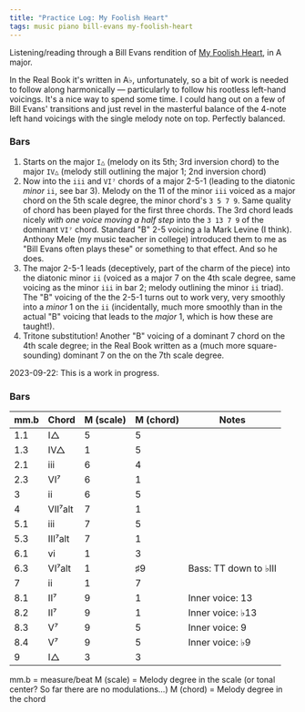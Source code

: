 ```yaml
---
title: "Practice Log: My Foolish Heart"
tags: music piano bill-evans my-foolish-heart
---
```


Listening/reading through a Bill Evans rendition of [My Foolish Heart](https://www.youtube.com/watch?v=a2LFVWBmoiw), in A major.

In the Real Book it's written in A♭, unfortunately, so a bit of work is needed to follow along harmonically — particularly to follow his rootless left-hand voicings. It's a nice way to spend some time. I could hang out on a few of Bill Evans' transitions and just revel in the masterful balance of the 4-note left hand voicings with the single melody note on top. Perfectly balanced.

### Bars

1. Starts on the major `I△` (melody on its 5th; 3rd inversion chord) to the major `IV△` (melody still outlining the major 1; 2nd inversion chord)
2. Now into the `iii` and `VI⁷` chords of a major 2-5-1 (leading to the diatonic _minor_ `ii`, see bar 3). Melody on the 11 of the minor `iii` voiced as a major chord on the 5th scale degree, the minor chord's `3 5 7 9`. Same quality of chord has been played for the first three chords. The 3rd chord leads nicely _with one voice moving a half step_ into the `3 13 7 9` of the dominant `VI⁷` chord. Standard "B" 2-5 voicing a la Mark Levine (I think). Anthony Mele (my music teacher in college) introduced them to me as "Bill Evans often plays these" or something to that effect. And so he does.
3. The major 2-5-1 leads (deceptively, part of the charm of the piece) into the diatonic minor `ii` (voiced as a major 7 on the 4th scale degree, same voicing as the minor `iii` in bar 2; melody outlining the minor `ii` triad). The "B" voicing of the the 2-5-1 turns out to work very, very smoothly into a _minor_ 1 on the `ii` (incidentally, much more smoothly than in the actual "B" voicing that leads to the _major_ 1, which is how these are taught!).
4. Tritone substitution! Another "B" voicing of a dominant 7 chord on the 4th scale degree; in the Real Book written as a (much more square-sounding) dominant 7 on the on the 7th scale degree.

2023-09-22: This is a work in progress.

### Bars

| mm.b | Chord   | M (scale) | M (chord) | Notes                 |
| ---- | ------- | --------- | --------- | --------------------- |
| 1.1  | I△      | 5         | 5         |
| 1.3  | IV△     | 1         | 5         |
| 2.1  | iii     | 6         | 4         |
| 2.3  | VI⁷     | 6         | 1         |
| 3    | ii      | 6         | 5         |
| 4    | VII⁷alt | 7         | 1         |
| 5.1  | iii     | 7         | 5         |
| 5.3  | III⁷alt | 7         | 1         |
| 6.1  | vi      | 1         | 3         |
| 6.3  | VI⁷alt  | 1         | ♯9        | Bass: TT down to ♭III |
| 7    | ii      | 1         | 7         |
| 8.1  | II⁷     | 9         | 1         | Inner voice: 13       |
| 8.2  | II⁷     | 9         | 1         | Inner voice: ♭13      |
| 8.3  | V⁷      | 9         | 5         | Inner voice: 9        |
| 8.4  | V⁷      | 9         | 5         | Inner voice: ♭9       |
| 9    | I△      | 3         | 3         |

mm.b = measure/beat
M (scale) = Melody degree in the scale (or tonal center? So far there are no modulations...)
M (chord) = Melody degree in the chord
